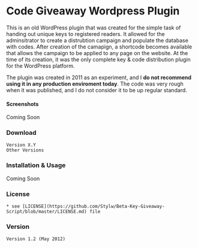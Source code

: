 Code Giveaway Wordpress Plugin
======

This is an old WordPress plugin that was created for the simple task of handing out unique keys to registered readers. It allowed for the adminsitrator to create a distrubtion campaign and populate the database with codes. After creation of the camapign, a shortcode becomes available that allows the campaign to be applied to any page on the website. At the time of its creation, it was the only complete key & code distribution plugin for the WordPress platform. 

The plugin was created in 2011 as an experiment, and I **do not recommend using it in any production enviroment today**. The code was very rough when it was published, and I do not consider it to be up regular standard. 

#### Screenshots

Coming Soon

### Download

    Version X.Y
    Other Versions

### Installation & Usage

Coming Soon


### License

    * see [LICENSE](https://github.com/Stylw/Beta-Key-Giveaway-Script/blob/master/LICENSE.md) file

### Version

    Version 1.2 (May 2012) 
